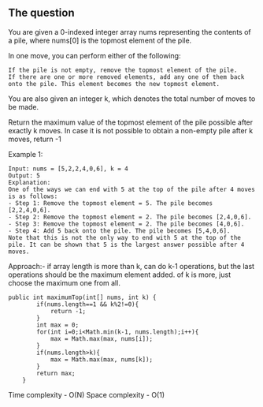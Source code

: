 ## The question

You are given a 0-indexed integer array nums representing the contents of a pile, where nums[0] is the topmost element of the pile.

In one move, you can perform either of the following:

    If the pile is not empty, remove the topmost element of the pile.
    If there are one or more removed elements, add any one of them back onto the pile. This element becomes the new topmost element.

You are also given an integer k, which denotes the total number of moves to be made.

Return the maximum value of the topmost element of the pile possible after exactly k moves. In case it is not possible to obtain a non-empty pile after k moves, return -1

Example 1:

```
Input: nums = [5,2,2,4,0,6], k = 4
Output: 5
Explanation:
One of the ways we can end with 5 at the top of the pile after 4 moves is as follows:
- Step 1: Remove the topmost element = 5. The pile becomes [2,2,4,0,6].
- Step 2: Remove the topmost element = 2. The pile becomes [2,4,0,6].
- Step 3: Remove the topmost element = 2. The pile becomes [4,0,6].
- Step 4: Add 5 back onto the pile. The pile becomes [5,4,0,6].
Note that this is not the only way to end with 5 at the top of the pile. It can be shown that 5 is the largest answer possible after 4 moves.
```

Approach:- if array length is more than k, can do k-1 operations, but the last operations should be the maximum element added. of k is more, just choose the maximum one from all.

```
public int maximumTop(int[] nums, int k) {
        if(nums.length==1 && k%2!=0){
            return -1;
        }
        int max = 0;
        for(int i=0;i<Math.min(k-1, nums.length);i++){
            max = Math.max(max, nums[i]);
        }
        if(nums.length>k){
            max = Math.max(max, nums[k]);
        }
        return max;
    }
```

Time complexity - O(N)
Space complexity - O(1)
